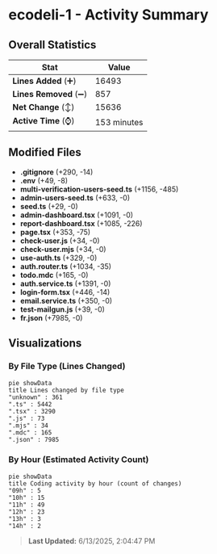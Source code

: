 # ecodeli-1 - Activity Summary 

## Overall Statistics

| Stat                   | Value                                                             |
| ---------------------- | ----------------------------------------------------------------- |
| **Lines Added** (➕)   | 16493                                          |
| **Lines Removed** (➖) | 857                                        |
| **Net Change** (↕)    | 15636                |
| **Active Time** (⌚)   | 153 minutes |


## Modified Files
- **.gitignore** (+290, -14)
- **.env** (+49, -8)
- **multi-verification-users-seed.ts** (+1156, -485)
- **admin-users-seed.ts** (+633, -0)
- **seed.ts** (+29, -0)
- **admin-dashboard.tsx** (+1091, -0)
- **report-dashboard.tsx** (+1085, -226)
- **page.tsx** (+353, -75)
- **check-user.js** (+34, -0)
- **check-user.mjs** (+34, -0)
- **use-auth.ts** (+329, -0)
- **auth.router.ts** (+1034, -35)
- **todo.mdc** (+165, -0)
- **auth.service.ts** (+1391, -0)
- **login-form.tsx** (+446, -14)
- **email.service.ts** (+350, -0)
- **test-mailgun.js** (+39, -0)
- **fr.json** (+7985, -0)

## Visualizations

### By File Type (Lines Changed)

```mermaid
pie showData
title Lines changed by file type
"unknown" : 361
".ts" : 5442
".tsx" : 3290
".js" : 73
".mjs" : 34
".mdc" : 165
".json" : 7985
```

### By Hour (Estimated Activity Count)

```mermaid
pie showData
title Coding activity by hour (count of changes)
"09h" : 5
"10h" : 15
"11h" : 49
"12h" : 23
"13h" : 3
"14h" : 2
```


> **Last Updated:** 6/13/2025, 2:04:47 PM